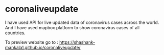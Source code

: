 # coronaliveupdate
I have used API for live updated data of coronavirus cases across the world. And I have used mapbox platform to show coronavirus cases of all countries.

To preview website go to : https://shashank-mankala1.github.io/coronaliveupdate/
